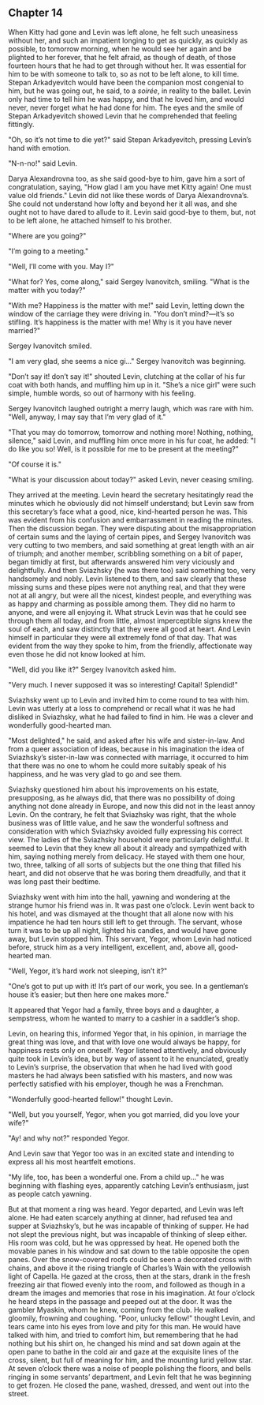 ## Chapter 14


When Kitty had gone and Levin was left alone, he felt such uneasiness
without her, and such an impatient longing to get as quickly, as quickly
as possible, to tomorrow morning, when he would see her again and be
plighted to her forever, that he felt afraid, as though of death, of
those fourteen hours that he had to get through without her. It was
essential for him to be with someone to talk to, so as not to be left
alone, to kill time. Stepan Arkadyevitch would have been the companion
most congenial to him, but he was going out, he said, to a _soirée_, in
reality to the ballet. Levin only had time to tell him he was happy, and
that he loved him, and would never, never forget what he had done for
him. The eyes and the smile of Stepan Arkadyevitch showed Levin that he
comprehended that feeling fittingly.

"Oh, so it’s not time to die yet?" said Stepan Arkadyevitch, pressing
Levin’s hand with emotion.

"N-n-no!" said Levin.

Darya Alexandrovna too, as she said good-bye to him, gave him a sort of
congratulation, saying, "How glad I am you have met Kitty again! One
must value old friends." Levin did not like these words of Darya
Alexandrovna’s. She could not understand how lofty and beyond her it all
was, and she ought not to have dared to allude to it. Levin said
good-bye to them, but, not to be left alone, he attached himself to his
brother.

"Where are you going?"

"I’m going to a meeting."

"Well, I’ll come with you. May I?"

"What for? Yes, come along," said Sergey Ivanovitch, smiling. "What is
the matter with you today?"

"With me? Happiness is the matter with me!" said Levin, letting down the
window of the carriage they were driving in. "You don’t mind?—it’s so
stifling. It’s happiness is the matter with me! Why is it you have never
married?"

Sergey Ivanovitch smiled.

"I am very glad, she seems a nice gi..." Sergey Ivanovitch was
beginning.

"Don’t say it! don’t say it!" shouted Levin, clutching at the collar of
his fur coat with both hands, and muffling him up in it. "She’s a nice
girl" were such simple, humble words, so out of harmony with his
feeling.

Sergey Ivanovitch laughed outright a merry laugh, which was rare with
him. "Well, anyway, I may say that I’m very glad of it."

"That you may do tomorrow, tomorrow and nothing more! Nothing, nothing,
silence," said Levin, and muffling him once more in his fur coat, he
added: "I do like you so! Well, is it possible for me to be present at
the meeting?"

"Of course it is."

"What is your discussion about today?" asked Levin, never ceasing
smiling.

They arrived at the meeting. Levin heard the secretary hesitatingly read
the minutes which he obviously did not himself understand; but Levin saw
from this secretary’s face what a good, nice, kind-hearted person he
was. This was evident from his confusion and embarrassment in reading
the minutes. Then the discussion began. They were disputing about the
misappropriation of certain sums and the laying of certain pipes, and
Sergey Ivanovitch was very cutting to two members, and said something at
great length with an air of triumph; and another member, scribbling
something on a bit of paper, began timidly at first, but afterwards
answered him very viciously and delightfully. And then Sviazhsky (he was
there too) said something too, very handsomely and nobly. Levin listened
to them, and saw clearly that these missing sums and these pipes were
not anything real, and that they were not at all angry, but were all the
nicest, kindest people, and everything was as happy and charming as
possible among them. They did no harm to anyone, and were all enjoying
it. What struck Levin was that he could see through them all today, and
from little, almost imperceptible signs knew the soul of each, and saw
distinctly that they were all good at heart. And Levin himself in
particular they were all extremely fond of that day. That was evident
from the way they spoke to him, from the friendly, affectionate way even
those he did not know looked at him.

"Well, did you like it?" Sergey Ivanovitch asked him.

"Very much. I never supposed it was so interesting! Capital! Splendid!"

Sviazhsky went up to Levin and invited him to come round to tea with
him. Levin was utterly at a loss to comprehend or recall what it was he
had disliked in Sviazhsky, what he had failed to find in him. He was a
clever and wonderfully good-hearted man.

"Most delighted," he said, and asked after his wife and sister-in-law.
And from a queer association of ideas, because in his imagination the
idea of Sviazhsky’s sister-in-law was connected with marriage, it
occurred to him that there was no one to whom he could more suitably
speak of his happiness, and he was very glad to go and see them.

Sviazhsky questioned him about his improvements on his estate,
presupposing, as he always did, that there was no possibility of doing
anything not done already in Europe, and now this did not in the least
annoy Levin. On the contrary, he felt that Sviazhsky was right, that the
whole business was of little value, and he saw the wonderful softness
and consideration with which Sviazhsky avoided fully expressing his
correct view. The ladies of the Sviazhsky household were particularly
delightful. It seemed to Levin that they knew all about it already and
sympathized with him, saying nothing merely from delicacy. He stayed
with them one hour, two, three, talking of all sorts of subjects but the
one thing that filled his heart, and did not observe that he was boring
them dreadfully, and that it was long past their bedtime.

Sviazhsky went with him into the hall, yawning and wondering at the
strange humor his friend was in. It was past one o’clock. Levin went
back to his hotel, and was dismayed at the thought that all alone now
with his impatience he had ten hours still left to get through. The
servant, whose turn it was to be up all night, lighted his candles, and
would have gone away, but Levin stopped him. This servant, Yegor, whom
Levin had noticed before, struck him as a very intelligent, excellent,
and, above all, good-hearted man.

"Well, Yegor, it’s hard work not sleeping, isn’t it?"

"One’s got to put up with it! It’s part of our work, you see. In a
gentleman’s house it’s easier; but then here one makes more."

It appeared that Yegor had a family, three boys and a daughter, a
sempstress, whom he wanted to marry to a cashier in a saddler’s shop.

Levin, on hearing this, informed Yegor that, in his opinion, in marriage
the great thing was love, and that with love one would always be happy,
for happiness rests only on oneself. Yegor listened attentively, and
obviously quite took in Levin’s idea, but by way of assent to it he
enunciated, greatly to Levin’s surprise, the observation that when he
had lived with good masters he had always been satisfied with his
masters, and now was perfectly satisfied with his employer, though he
was a Frenchman.

"Wonderfully good-hearted fellow!" thought Levin.

"Well, but you yourself, Yegor, when you got married, did you love your
wife?"

"Ay! and why not?" responded Yegor.

And Levin saw that Yegor too was in an excited state and intending to
express all his most heartfelt emotions.

"My life, too, has been a wonderful one. From a child up..." he was
beginning with flashing eyes, apparently catching Levin’s enthusiasm,
just as people catch yawning.

But at that moment a ring was heard. Yegor departed, and Levin was left
alone. He had eaten scarcely anything at dinner, had refused tea and
supper at Sviazhsky’s, but he was incapable of thinking of supper. He
had not slept the previous night, but was incapable of thinking of sleep
either. His room was cold, but he was oppressed by heat. He opened both
the movable panes in his window and sat down to the table opposite the
open panes. Over the snow-covered roofs could be seen a decorated cross
with chains, and above it the rising triangle of Charles’s Wain with the
yellowish light of Capella. He gazed at the cross, then at the stars,
drank in the fresh freezing air that flowed evenly into the room, and
followed as though in a dream the images and memories that rose in his
imagination. At four o’clock he heard steps in the passage and peeped
out at the door. It was the gambler Myaskin, whom he knew, coming from
the club. He walked gloomily, frowning and coughing. "Poor, unlucky
fellow!" thought Levin, and tears came into his eyes from love and pity
for this man. He would have talked with him, and tried to comfort him,
but remembering that he had nothing but his shirt on, he changed his
mind and sat down again at the open pane to bathe in the cold air and
gaze at the exquisite lines of the cross, silent, but full of meaning
for him, and the mounting lurid yellow star. At seven o’clock there was
a noise of people polishing the floors, and bells ringing in some
servants’ department, and Levin felt that he was beginning to get
frozen. He closed the pane, washed, dressed, and went out into the
street.



